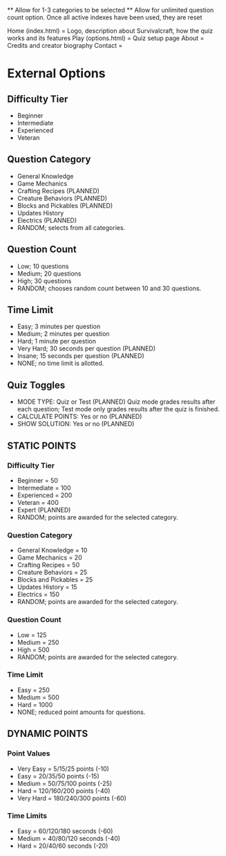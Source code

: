 ** Allow for 1-3 categories to be selected
** Allow for unlimited question count option. Once all active indexes have been used, they are reset

Home (index.html) = Logo, description about Survivalcraft, how the quiz works and its features
Play (options.html) = Quiz setup page
About = Credits and creator biography
Contact = 


# External Options
## Difficulty Tier
- Beginner
- Intermediate
- Experienced
- Veteran
## Question Category
- General Knowledge
- Game Mechanics
- Crafting Recipes (PLANNED)
- Creature Behaviors (PLANNED)
- Blocks and Pickables (PLANNED)
- Updates History
- Electrics (PLANNED)
- RANDOM; selects from all categories.
## Question Count
- Low; 10 questions
- Medium; 20 questions
- High; 30 questions
- RANDOM; chooses random count between 10 and 30 questions.
## Time Limit
- Easy; 3 minutes per question
- Medium; 2 minutes per question
- Hard; 1 minute per question
- Very Hard; 30 seconds per question (PLANNED)
- Insane; 15 seconds per question (PLANNED)
- NONE; no time limit is allotted.
## Quiz Toggles
- MODE TYPE: Quiz or Test (PLANNED)
  Quiz mode grades results after each question; Test mode only grades results after the quiz is finished.
- CALCULATE POINTS: Yes or no (PLANNED)
- SHOW SOLUTION: Yes or no (PLANNED)

## STATIC POINTS
### Difficulty Tier
- Beginner = 50
- Intermediate = 100
- Experienced = 200
- Veteran = 400
- Expert (PLANNED)
- RANDOM; points are awarded for the selected category.
### Question Category
- General Knowledge = 10
- Game Mechanics = 20
- Crafting Recipes = 50
- Creature Behaviors = 25
- Blocks and Pickables = 25
- Updates History = 15
- Electrics = 150
- RANDOM; points are awarded for the selected category.
### Question Count
- Low = 125
- Medium = 250
- High = 500
- RANDOM; points are awarded for the selected category.
### Time Limit
- Easy = 250
- Medium = 500
- Hard = 1000
- NONE; reduced point amounts for questions.

## DYNAMIC POINTS
### Point Values
- Very Easy = 5/15/25 points (-10)
- Easy = 20/35/50 points (-15)
- Medium = 50/75/100 points (-25)
- Hard = 120/160/200 points (-40)
- Very Hard = 180/240/300 points (-60)
### Time Limits
- Easy = 60/120/180 seconds (-60)
- Medium = 40/80/120 seconds (-40)
- Hard = 20/40/60 seconds (-20)